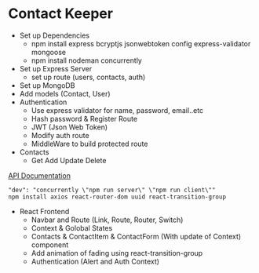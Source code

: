 # Contact Keeper

- Set up Dependencies
  - npm install express bcryptjs jsonwebtoken config express-validator mongoose
  - npm install nodeman concurrently
- Set up Express Server
  - set up route (users, contacts, auth)
- Set up MongoDB
- Add models (Contact, User)
- Authentication
  - Use express validator for name, password, email..etc
  - Hash password & Register Route
  - JWT (Json Web Token)
  - Modify auth route
  - MiddleWare to build protected route
- Contacts
  - Get Add Update Delete

[API Documentation](API-Doc.md)

```
"dev": "concurrently \"npm run server\" \"npm run client\""
npm install axios react-router-dom uuid react-transition-group
```

- React Frontend
  - Navbar and Route (Link, Route, Router, Switch)
  - Context & Golobal States
  - Contacts & ContactItem & ContactForm (With update of Context) component
  - Add animation of fading using react-transition-group
  - Authentication (Alert and Auth Context)
